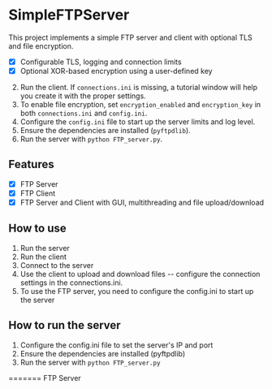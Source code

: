# SimpleFTPServer
This project implements a simple FTP server and client with optional TLS and
file encryption.
- [x] Configurable TLS, logging and connection limits
- [x] Optional XOR-based encryption using a user-defined key
2. Run the client. If `connections.ini` is missing, a tutorial window will help
   you create it with the proper settings.
5. To enable file encryption, set `encryption_enabled` and `encryption_key` in both `connections.ini` and `config.ini`.
6. Configure the `config.ini` file to start up the server
   limits and log level.
2. Ensure the dependencies are installed (`pyftpdlib`).
3. Run the server with `python FTP_server.py`.

## Features
- [x] FTP Server
- [x] FTP Client
- [x] FTP Server and Client with GUI, multithreading and file upload/download

## How to use
1. Run the server
2. Run the client
3. Connect to the server
4. Use the client to upload and download files -- configure the connection settings in the connections.ini.
5. To use the FTP server, you need to configure the config.ini to start up the server

## How to run the server
1. Configure the config.ini file to set the server's IP and port
2. Ensure the dependencies are installed (pyftpdlib)
3. Run the server with `python FTP_server.py`

=======
FTP Server
